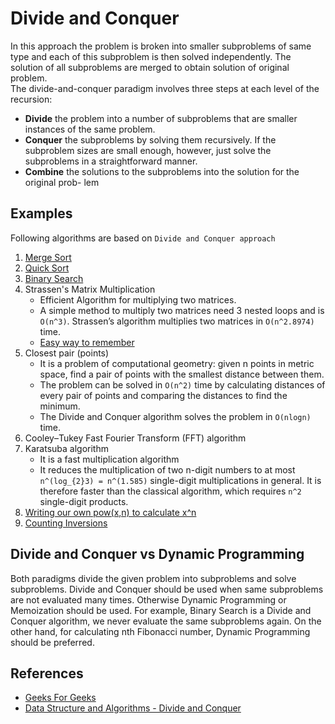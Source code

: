 # Divide and Conquer

In this approach the problem is broken into smaller subproblems of same type and each of this subproblem is then solved independently. The solution of all subproblems are merged to obtain solution of original problem.  
The divide-and-conquer paradigm involves three steps at each level of the recursion:  

- **Divide** the problem into a number of subproblems that are smaller instances of the
same problem.
- **Conquer** the subproblems by solving them recursively. If the subproblem sizes are
small enough, however, just solve the subproblems in a straightforward manner.
- **Combine** the solutions to the subproblems into the solution for the original prob-
lem

## Examples

Following algorithms are based on `Divide and Conquer approach`

1. [Merge Sort](/Algorithms/Sorting/Merge%20Sort)
2. [Quick Sort](/Algorithms/Sorting/Quick%20Sort)
3. [Binary Search](/Algorithms/Searching/Binary%20Search)
4. Strassen's Matrix Multiplication
   - Efficient Algorithm for multiplying two matrices.
   - A simple method to multiply two matrices need 3 nested loops and is `O(n^3)`. Strassen’s algorithm multiplies two matrices in `O(n^2.8974)` time.
   - [Easy way to remember](http://www.geeksforgeeks.org/easy-way-remember-strassens-matrix-equation/)
5. Closest pair (points)
   - It is a problem of computational geometry: given n points in metric space, find a pair of points with the smallest distance between them.
   - The problem can be solved in `O(n^2)` time by calculating distances of every pair of points and comparing the distances to find the minimum. 
   - The Divide and Conquer algorithm solves the problem in `O(nlogn)` time.
6. Cooley–Tukey Fast Fourier Transform (FFT) algorithm
7. Karatsuba algorithm
   - It is a fast multiplication algorithm
   - It reduces the multiplication of two n-digit numbers to at most  `n^(log_{2}3) = n^(1.585)` single-digit multiplications in general. It is therefore faster than the classical algorithm, which requires `n^2` single-digit products.
8. [Writing our own pow(x,n) to calculate x^n](http://www.geeksforgeeks.org/write-a-c-program-to-calculate-powxn/)
9. [Counting Inversions](http://www.geeksforgeeks.org/counting-inversions/)

## Divide and Conquer vs Dynamic Programming

Both paradigms divide the given problem into subproblems and solve subproblems. Divide and Conquer should be used when same subproblems are not evaluated many times. Otherwise Dynamic Programming or Memoization should be used. For example, Binary Search is a Divide and Conquer algorithm, we never evaluate the same subproblems again. On the other hand, for calculating nth Fibonacci number, Dynamic Programming should be preferred.

## References

- [Geeks For Geeks](geeksforgeeks.org)
- [Data Structure and Algorithms - Divide and Conquer](https://www.tutorialspoint.com/data_structures_algorithms/divide_and_conquer.htm)
